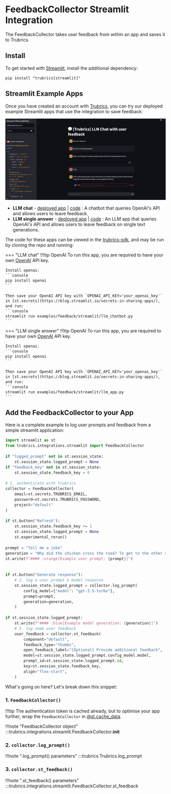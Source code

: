 # FeedbackCollector Streamlit Integration
The FeedbackCollector takes user feedback from within an app and saves it to Trubrics.

## Install
To get started with [Streamlit](https://streamlit.io/), install the additional dependency:

```console
pip install "trubrics[streamlit]"
```

## Streamlit Example Apps
Once you have created an account with [Trubrics](https://trubrics.streamlit.app/), you can try our deployed example Streamlit apps that use the integration to save feedback:

![](../assets/streamlit-example.png)

- **LLM chat** - [deployed app](https://trubrics-llm-example-chatbot.streamlit.app/) | [code](https://github.com/trubrics/trubrics-sdk/blob/main/examples/streamlit/llm_chatbot.py) : A chatbot that queries OpenAI's API and allows users to leave feedback.
- **LLM single answer** - [deployed app](https://trubrics-llm-example.streamlit.app/) | [code](https://github.com/trubrics/trubrics-sdk/blob/main/examples/streamlit/llm_app.py) : An LLM app that queries OpenAI's API and allows users to leave feedback on single text generations.

The code for these apps can be viewed in the [trubrics-sdk](https://github.com/trubrics/trubrics-sdk/tree/main/examples), and may be run by cloning the repo and running:

=== "LLM chat"
    !!!tip OpenAI
        To run this app, you are required to have your own [OpenAI](https://platform.openai.com/overview) API key.

    Install openai:
    ```console
    pip install openai
    ```

    Then save your OpenAI API key with `OPENAI_API_KEY='your_openai_key'` in [st.secrets](https://blog.streamlit.io/secrets-in-sharing-apps/), and run:
    ```console
    streamlit run examples/feedback/streamlit/llm_chatbot.py
    ```

=== "LLM single answer"
    !!!tip OpenAI
        To run this app, you are required to have your own [OpenAI](https://platform.openai.com/overview) API key.

    Install openai:
    ```console
    pip install openai
    ```

    Then save your OpenAI API key with `OPENAI_API_KEY='your_openai_key'` in [st.secrets](https://blog.streamlit.io/secrets-in-sharing-apps/), and run:
    ```console
    streamlit run examples/feedback/streamlit/llm_app.py
    ```

## Add the FeedbackCollector to your App

Here is a complete example to log user prompts and feedback from a simple streamlit application:

```py title="examples/streamlit/basic_app.py"
import streamlit as st
from trubrics.integrations.streamlit import FeedbackCollector

if "logged_prompt" not in st.session_state:
    st.session_state.logged_prompt = None
if "feedback_key" not in st.session_state:
    st.session_state.feedback_key = 0

# 1. authenticate with trubrics
collector = FeedbackCollector(
    email=st.secrets.TRUBRICS_EMAIL,
    password=st.secrets.TRUBRICS_PASSWORD,
    project="default"
)

if st.button("Refresh"):
    st.session_state.feedback_key += 1
    st.session_state.logged_prompt = None
    st.experimental_rerun()

prompt = "Tell me a joke"
generation = "Why did the chicken cross the road? To get to the other side."
st.write(f"#### :orange[Example user prompt: {prompt}]")


if st.button("Generate response"):
    # 2. log a user prompt & model response
    st.session_state.logged_prompt = collector.log_prompt(
        config_model={"model": "gpt-3.5-turbo"},
        prompt=prompt,
        generation=generation,
    )

if st.session_state.logged_prompt:
    st.write(f"#### :blue[Example model generation: {generation}]")
    # 3. log some user feedback
    user_feedback = collector.st_feedback(
        component="default",
        feedback_type="thumbs",
        open_feedback_label="[Optional] Provide additional feedback",
        model=st.session_state.logged_prompt.config_model.model,
        prompt_id=st.session_state.logged_prompt.id,
        key=st.session_state.feedback_key,
        align="flex-start",
    )
```

What's going on here? Let's break down this snippet:

### 1. `FeedbackCollector()`

!!!tip
    The authentication token is cached already, but to optimise your app further, wrap the `FeedbackCollector` in [@st.cache_data](https://docs.streamlit.io/library/api-reference/performance/st.cache_data).

!!!note "FeedbackCollector object"
    :::trubrics.integrations.streamlit.FeedbackCollector.__init__

### 2. `collector.log_prompt()`

!!!note ".log_prompt() parameters"
    :::trubrics.Trubrics.log_prompt

### 3. `collector.st_feedback()`

!!!note ".st_feedback() parameters"
    :::trubrics.integrations.streamlit.FeedbackCollector.st_feedback
